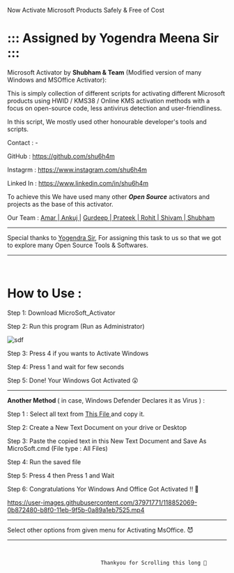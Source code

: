 Now Activate Microsoft Products Safely &amp; Free of Cost 



::: Assigned by Yogendra Meena Sir ::: 
=====

   Microsoft Activator by <b>Shubham & Team</b> (Modified version of many Windows and MSOffice Activator): 

   This is simply collection of  different scripts for activating different Microsoft products
   using HWID / KMS38 / Online KMS activation methods with a focus on open-source code,
   less antivirus detection and user-friendliness.

   In this script, We mostly used other honourable developer's tools and scripts.  
   

   Contact : -
   
   GitHub : https://github.com/shu6h4m
   
   Instagrm : https://www.instagram.com/shu6h4m
   
   Linked In : https://www.linkedin.com/in/shu6h4m 
   

   To achieve this We have used many other <i><b>Open Source</b></i> activators and projects as the base of this activator.
   
   Our Team : <a href="https://www.instagram.com/amar_7148/"> Amar </a>|<a href="https://www.instagram.com/ankujpandey/"> Ankuj </a>|
<a href="https://www.instagram.com/ronak7661/"> Gurdeep </a>|<a href="https://www.instagram.com/prateek_ak47/"> Prateek </a>|<a href="https://www.instagram.com/rksambhariya/"> Rohit </a>|<a href="https://www.instagram.com/shivamdixit_478/">  Shivam </a>|<a href="https://www.instagram.com/shu6h4m/">  Shubham</a>
   
   
----------------------------------------------------------------------------------------------------

   Special thanks to <a href="https://www.linkedin.com/in/yogendra-meena-94768140">Yogendra Sir</a>,
   For assigning this task to us so that we got to explore many Open Source Tools & Softwares.

----------------------------------------------------------------------------------------------------

<br>

How to Use :
=============



Step 1: Download MicroSoft_Activator

Step 2: Run this program (Run as Administrator)

 ![sdf](https://user-images.githubusercontent.com/37971771/118632613-39844000-b7ee-11eb-8f67-16db5f4915c7.png)


Step 3: Press 4 if you wants to Activate Windows

Step 4: Press 1 and wait for few seconds

Step 5: Done! Your Windows Got Activated 😲

<hr>

<b>Another Method </b>( in case, Windows Defender Declares it as Virus ) :

Step 1 : Select all text from <a href="https://raw.githubusercontent.com/shu6h4m/MicroSoft_Activator/main/Microsoft%20Activator.cmd">This File </a>and copy it.

Step 2: Create a New Text Document on your drive or Desktop

Step 3: Paste the copied text in this New Text Document and Save As MicroSoft.cmd (File type : All Files)

Step 4: Run the saved file

Step 5: Press 4 then Press 1 and Wait

Step 6: Congratulations Yor Windows And Office Got Activated !! 🐣





https://user-images.githubusercontent.com/37971771/118852069-0b872480-b8f0-11eb-9f5b-0a89a1eb7525.mp4





----------------------------------------------------------------------------------------------------

Select other options from given menu for Activating MsOffice. 😈

----------------------------------------------------------------------------------------------------
</br> 



                                  Thankyou for Scrolling this long 🍻
